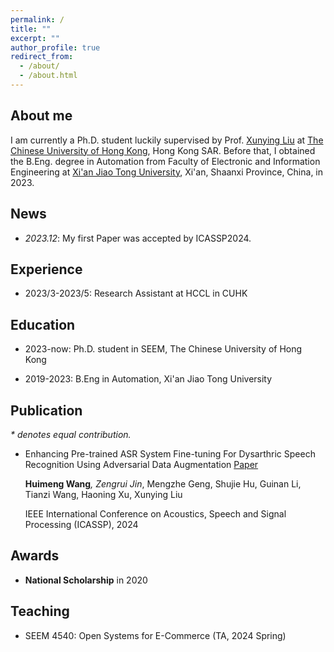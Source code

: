 ```yaml
---
permalink: /
title: ""
excerpt: ""
author_profile: true
redirect_from: 
  - /about/
  - /about.html
---
```

## About me
I am currently a Ph.D. student luckily supervised by Prof. [Xunying Liu](https://www1.se.cuhk.edu.hk/~xyliu/) at [The Chinese University of Hong Kong](https://www.cuhk.edu.hk/chinese/), Hong Kong SAR. Before that, I obtained the B.Eng. degree in Automation from Faculty of Electronic and Information Engineering at [Xi'an Jiao Tong University](http://www.xjtu.edu.cn/), Xi'an, Shaanxi Province, China, in 2023.

## News
- *2023.12*: My first Paper was accepted by ICASSP2024.

## Experience

- 2023/3-2023/5: Research Assistant at HCCL in CUHK

## Education

- 2023-now: Ph.D. student in SEEM, The Chinese University of Hong Kong

- 2019-2023: B.Eng in Automation, Xi'an Jiao Tong University

## Publication
*\* denotes equal contribution.*

- Enhancing Pre-trained ASR System Fine-tuning For Dysarthric Speech Recognition Using Adversarial Data Augmentation [Paper](https://arxiv.org/pdf/2401.00662.pdf)

  **Huimeng Wang**<sup>*</sup>, Zengrui Jin<sup>*</sup>, Mengzhe Geng, Shujie Hu, Guinan Li, Tianzi Wang, Haoning Xu, Xunying Liu

  IEEE International Conference on Acoustics, Speech and Signal Processing (ICASSP), 2024

## Awards
- **National Scholarship** in 2020

## Teaching
- SEEM 4540: Open Systems for E-Commerce (TA, 2024 Spring)

